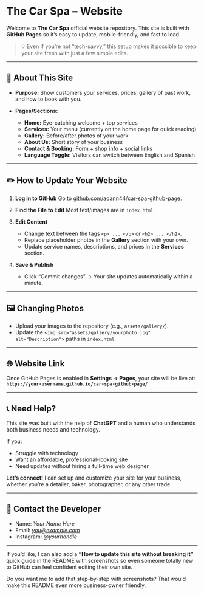 # The Car Spa – Website

Welcome to **The Car Spa** official website repository.
This site is built with **GitHub Pages** so it’s easy to update, mobile-friendly, and fast to load.

> 💡 Even if you’re not “tech-savvy,” this setup makes it possible to keep your site fresh with just a few simple edits.

---

## 📌 About This Site

* **Purpose:** Show customers your services, prices, gallery of past work, and how to book with you.
* **Pages/Sections:**

  * **Home:** Eye-catching welcome + top services
  * **Services:** Your menu (currently on the home page for quick reading)
  * **Gallery:** Before/after photos of your work
  * **About Us:** Short story of your business
  * **Contact & Booking:** Form + shop info + social links
  * **Language Toggle:** Visitors can switch between English and Spanish

---

## ✏️ How to Update Your Website

1. **Log in to GitHub**
   Go to [github.com/adann44/car-spa-github-page](https://github.com/adann44/car-spa-github-page).

2. **Find the File to Edit**
   Most text/images are in `index.html`.

3. **Edit Content**

   * Change text between the tags `<p> ... </p>` or `<h2> ... </h2>`.
   * Replace placeholder photos in the **Gallery** section with your own.
   * Update service names, descriptions, and prices in the **Services** section.

4. **Save & Publish**

   * Click “Commit changes” → Your site updates automatically within a minute.

---

## 🖼 Changing Photos

* Upload your images to the repository (e.g., `assets/gallery/`).
* Update the `<img src="assets/gallery/yourphoto.jpg" alt="Description">` paths in `index.html`.

---

## 🌐 Website Link

Once GitHub Pages is enabled in **Settings → Pages**, your site will be live at:
**`https://your-username.github.io/car-spa-github-page/`**

---

## 📞 Need Help?

This site was built with the help of **ChatGPT** and a human who understands both business needs and technology.

If you:

* Struggle with technology
* Want an affordable, professional-looking site
* Need updates without hiring a full-time web designer

**Let’s connect!** I can set up and customize your site for your business, whether you’re a detailer, baker, photographer, or any other trade.

---

## 💬 Contact the Developer

* Name: *Your Name Here*
* Email: *[you@example.com](mailto:you@example.com)*
* Instagram: *@yourhandle*

---

If you’d like, I can also add a **“How to update this site without breaking it”** quick guide in the README with screenshots so even someone totally new to GitHub can feel confident editing their own site.

Do you want me to add that step-by-step with screenshots? That would make this README even more business-owner friendly.

